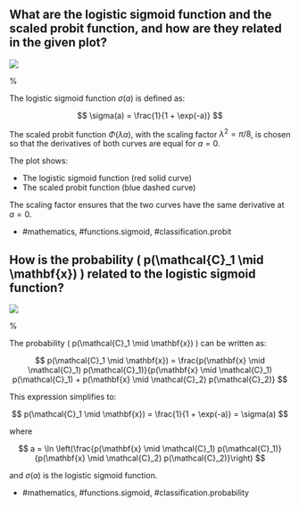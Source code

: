 ## What are the logistic sigmoid function and the scaled probit function, and how are they related in the given plot?

![](https://cdn.mathpix.com/cropped/2024_05_26_ecc13ea52b1adcd44cf9g-1.jpg?height=498&width=726&top_left_y=230&top_left_x=917)

%

The logistic sigmoid function $\sigma(a)$ is defined as:

$$
\sigma(a) = \frac{1}{1 + \exp(-a)}
$$

The scaled probit function $\Phi(\lambda a)$, with the scaling factor $\lambda^2 = \pi / 8$, is chosen so that the derivatives of both curves are equal for $a = 0$. 

The plot shows:
- The logistic sigmoid function (red solid curve)
- The scaled probit function (blue dashed curve)

The scaling factor ensures that the two curves have the same derivative at $a = 0$.

- #mathematics, #functions.sigmoid, #classification.probit

## How is the probability \( p(\mathcal{C}_1 \mid \mathbf{x}) \) related to the logistic sigmoid function?

![](https://cdn.mathpix.com/cropped/2024_05_26_ecc13ea52b1adcd44cf9g-1.jpg?height=498&width=726&top_left_y=230&top_left_x=917)

%

The probability \( p(\mathcal{C}_1 \mid \mathbf{x}) \) can be written as:

$$
p(\mathcal{C}_1 \mid \mathbf{x}) = \frac{p(\mathbf{x} \mid \mathcal{C}_1) p(\mathcal{C}_1)}{p(\mathbf{x} \mid \mathcal{C}_1) p(\mathcal{C}_1) + p(\mathbf{x} \mid \mathcal{C}_2) p(\mathcal{C}_2)}
$$

This expression simplifies to:

$$
p(\mathcal{C}_1 \mid \mathbf{x}) = \frac{1}{1 + \exp(-a)} = \sigma(a)
$$

where 

$$
a = \ln \left(\frac{p(\mathbf{x} \mid \mathcal{C}_1) p(\mathcal{C}_1)}{p(\mathbf{x} \mid \mathcal{C}_2) p(\mathcal{C}_2)}\right)
$$

and $\sigma(a)$ is the logistic sigmoid function.

- #mathematics, #functions.sigmoid, #classification.probability
